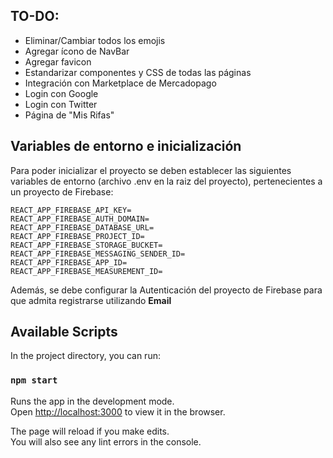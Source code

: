 ## TO-DO:

- Eliminar/Cambiar todos los emojis
- Agregar ícono de NavBar <br />
- Agregar favicon <br />
- Estandarizar componentes y CSS de todas las páginas
- Integración con Marketplace de Mercadopago
- Login con Google
- Login con Twitter
- Página de "Mis Rifas"


## Variables de entorno e inicialización

Para poder inicializar el proyecto se deben establecer las siguientes variables de entorno (archivo .env en la raiz del proyecto), pertenecientes a un proyecto de Firebase:<br />

```
REACT_APP_FIREBASE_API_KEY=
REACT_APP_FIREBASE_AUTH_DOMAIN=
REACT_APP_FIREBASE_DATABASE_URL=
REACT_APP_FIREBASE_PROJECT_ID=
REACT_APP_FIREBASE_STORAGE_BUCKET=
REACT_APP_FIREBASE_MESSAGING_SENDER_ID=
REACT_APP_FIREBASE_APP_ID=
REACT_APP_FIREBASE_MEASUREMENT_ID=
```
Además, se debe configurar la Autenticación del proyecto de Firebase para que admita registrarse utilizando **Email**

## Available Scripts

In the project directory, you can run:

### `npm start`

Runs the app in the development mode.<br />
Open [http://localhost:3000](http://localhost:3000) to view it in the browser.

The page will reload if you make edits.<br />
You will also see any lint errors in the console.
